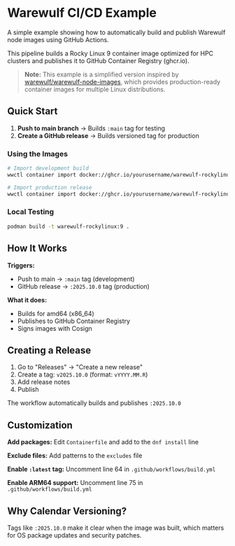 # Warewulf CI/CD Example

A simple example showing how to automatically build and publish Warewulf node images using GitHub Actions.

This pipeline builds a Rocky Linux 9 container image optimized for HPC clusters and publishes it to GitHub Container Registry (ghcr.io).

> **Note:** This example is a simplified version inspired by [warewulf/warewulf-node-images](https://github.com/warewulf/warewulf-node-images), which provides production-ready container images for multiple Linux distributions.

## Quick Start

1. **Push to main branch** → Builds `:main` tag for testing
2. **Create a GitHub release** → Builds versioned tag for production

### Using the Images

```bash
# Import development build
wwctl container import docker://ghcr.io/yourusername/warewulf-rockylinux:main rockylinux9-dev

# Import production release
wwctl container import docker://ghcr.io/yourusername/warewulf-rockylinux:2025.10.0 rockylinux9-2025-10
```

### Local Testing

```bash
podman build -t warewulf-rockylinux:9 .
```

## How It Works

**Triggers:**

- Push to main → `:main` tag (development)
- GitHub release → `:2025.10.0` tag (production)

**What it does:**

- Builds for amd64 (x86_64)
- Publishes to GitHub Container Registry
- Signs images with Cosign

## Creating a Release

1. Go to "Releases" → "Create a new release"
2. Create a tag: `v2025.10.0` (format: `vYYYY.MM.R`)
3. Add release notes
4. Publish

The workflow automatically builds and publishes `:2025.10.0`

## Customization

**Add packages:** Edit `Containerfile` and add to the `dnf install` line

**Exclude files:** Add patterns to the `excludes` file

**Enable `:latest` tag:** Uncomment line 64 in `.github/workflows/build.yml`

**Enable ARM64 support:** Uncomment line 75 in `.github/workflows/build.yml`

## Why Calendar Versioning?

Tags like `:2025.10.0` make it clear when the image was built, which matters for OS package updates and security patches.

